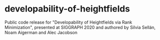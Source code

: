 # developability-of-heightfields
Public code release for "Developability of Heightfields via Rank Minimization", presented at SIGGRAPH 2020 and authored by Silvia Sellán, Noam Aigerman and Alec Jacobson
